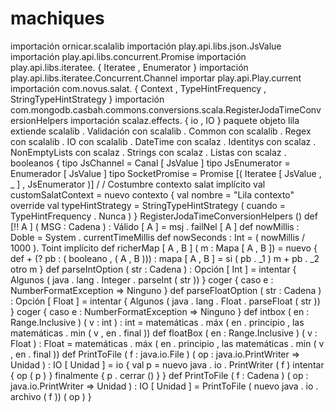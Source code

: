 machiques
=========

importación  ornicar.scalalib  importación  play.api.libs.json.JsValue importación  play.api.libs.concurrent.Promise importación  play.api.libs.iteratee. {  Iteratee ,  Enumerator  } importación  play.api.libs.iteratee.Concurrent.Channel importar  play.api.Play.current  importación  com.novus.salat. {  Context ,  TypeHintFrequency ,  StringTypeHintStrategy  } importación  com.mongodb.casbah.commons.conversions.scala.RegisterJodaTimeConversionHelpers importación  scalaz.effects. {  io ,  IO  }  paquete  objeto  lila     extiende  scalalib . Validación     con  scalalib . Common     con  scalalib . Regex     con  scalalib . IO     con  scalalib . DateTime     con  scalaz . Identitys     con  scalaz . NonEmptyLists     con  scalaz . Strings     con  scalaz . Listas     con  scalaz . booleanos  {    tipo  JsChannel  =  Canal [ JsValue ]   tipo  JsEnumerator  =  Enumerador [ JsValue ]   tipo  SocketPromise  =  Promise [( Iteratee [ JsValue , _ ] , JsEnumerator )]    / / Costumbre contexto salat   implícito  val  customSalatContext  =  nuevo  contexto  {     val  nombre  =  "Lila contexto"     override  val  typeHintStrategy  =  StringTypeHintStrategy (       cuando  =  TypeHintFrequency . Nunca )   }   RegisterJodaTimeConversionHelpers ()    def  [!! A ] ( MSG :  Cadena ) :  Válido [ A ]  =  msj . failNel [ A ]    def  nowMillis :  Doble  =  System . currentTimeMillis   def  nowSeconds :  Int  =  ( nowMillis  /  1000 ). Toint    implícito  def  richerMap [ A , B ] ( m :  Mapa [ A , B ])  =  nuevo  {     def  + (? pb :  ( booleano ,  ( A ,  B ))) :  mapa [ A , B ]  =  si  ( pb . _1 )  m  +  pb . _2  otro  m   }    def  parseIntOption ( str :  Cadena ) :  Opción [ Int ]  =  intentar  {     Algunos ( java . lang . Integer . parseInt ( str ))   }   coger  {     caso  e :  NumberFormatException  ⇒  Ninguno   }    def  parseFloatOption ( str :  Cadena ) :  Opción [ Float ]  =  intentar  {     Algunos ( java . lang . Float . parseFloat ( str ))   }   coger  {     caso  e :  NumberFormatException  ⇒  Ninguno   }    def  intbox ( en :  Range.Inclusive ) ( v :  int ) :  int  =     matemáticas . máx ( en . principio ,  las matemáticas . min ( v ,  en . final ))     def  floatBox ( en :  Range.Inclusive ) ( v :  Float ) :  Float  =     matemáticas . máx ( en . principio ,  las matemáticas . min ( v ,  en . final ))     def  PrintToFile ( f :  java.io.File ) ( op :  java.io.PrintWriter  ⇒  Unidad ) :  IO [ Unidad ]  =  io  {     val  p  =  nuevo  java . io . PrintWriter ( f )     intentar  {  op ( p )  }  finalmente  {  p . cerrar ()  }   }    def  PrintToFile ( f :  Cadena ) ( op :  java.io.PrintWriter  ⇒  Unidad ) :  IO [ Unidad ]  =     PrintToFile ( nuevo  java . io . archivo ( f )) ( op ) }